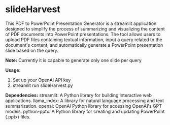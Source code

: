 # slideHarvest

This PDF to PowerPoint Presentation Generator is a streamlit application designed to simplify the process of summarizing and visualizing the content of PDF documents into PowerPoint presentations. The tool allows users to upload PDF files containing textual information, input a query related to the document's content, and automatically generate a PowerPoint presentation slide based on the query. 

**Note:** Currently it is capable to generate only one slide per query

**Usage:**
1. Set up your OpenAI API key
2. streamlit run slideHarvest.py

**Dependencies:**
streamlit: A Python library for building interactive web applications.
llama_index: A library for natural language processing and text summarization.
openai: OpenAI Python library for accessing OpenAI's GPT models.
python-pptx: A Python library for creating and updating PowerPoint (.pptx) files.
